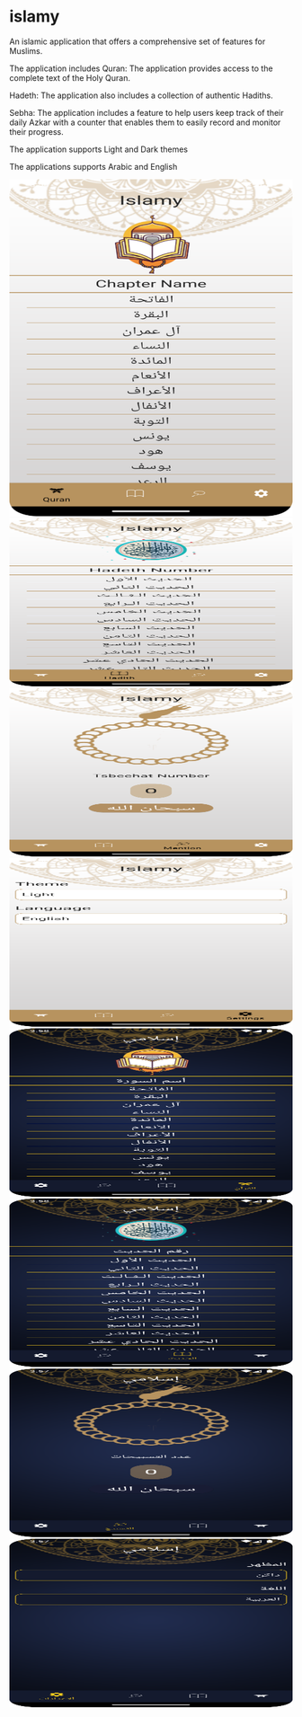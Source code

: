 # islamy

An islamic application that offers a comprehensive set of features for Muslims.

The application includes Quran: The application provides access to the complete text of the Holy Quran.

Hadeth: The application also includes a collection of authentic Hadiths.

Sebha: The application includes a feature to help users keep track of their daily Azkar with a counter that enables them to easily record and monitor their progress.

The application supports Light and Dark themes

The applications supports Arabic and English 

<div align="center">
  <img src="https://github.com/Jemmy265/islamy/blob/master/Screenshots/Quran_tab.png" width="600" height="600"/>
</div>
<div align="center">
  <img src="https://github.com/Jemmy265/islamy/blob/master/Screenshots/Habeth_tab.png" width="600" height="300"/>
</div>
<div align="center">
  <img src="https://github.com/Jemmy265/islamy/blob/master/Screenshots/Sebha_tab.png" width="600" height="300"/>
</div>
<div align="center">
  <img src="https://github.com/Jemmy265/islamy/blob/master/Screenshots/Settings_tab.png" width="600" height="300"/>
</div>
<div align="center">
  <img src="https://github.com/Jemmy265/islamy/blob/master/Screenshots/Quran_tab_dark.png" width="600" height="300"/>
</div>
<div align="center">
  <img src="https://github.com/Jemmy265/islamy/blob/master/Screenshots/Hadeth_tab_dark.png" width="600" height="300"/>
</div>
<div align="center">
  <img src="https://github.com/Jemmy265/islamy/blob/master/Screenshots/Sebha_tab_dark.png" width="600" height="300"/>
</div>
<div align="center">
  <img src="https://github.com/Jemmy265/islamy/blob/master/Screenshots/Settings_tab_dark.png" width="600" height="300"/>
</div>
